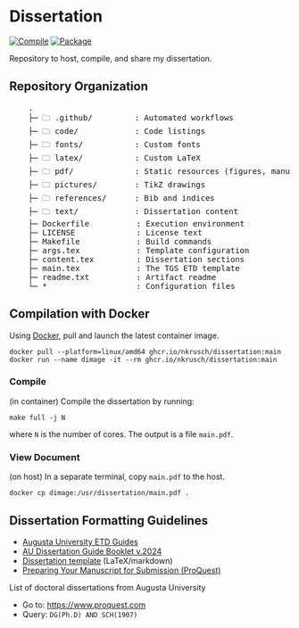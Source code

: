 # Dissertation

[![Compile](https://github.com/nkrusch/thesis/actions/workflows/compile.yaml/badge.svg)](https://github.com/nkrusch/thesis/actions/workflows/compile.yaml)
[![Package](https://github.com/nkrusch/dissertation/actions/workflows/package.yaml/badge.svg)](https://github.com/nkrusch/dissertation/actions/workflows/package.yaml)

Repository to host, compile, and share my dissertation.

## Repository Organization

<pre>
    .
    ├─ 🗀 .github/         : Automated workflows
    ├─ 🗀 code/            : Code listings
    ├─ 🗀 fonts/           : Custom fonts
    ├─ 🗀 latex/           : Custom LaTeX
    ├─ 🗀 pdf/             : Static resources (figures, manuscripts)
    ├─ 🗀 pictures/        : TikZ drawings
    ├─ 🗀 references/      : Bib and indices
    ├─ 🗀 text/            : Dissertation content
    ├─ Dockerfile          : Execution environment
    ├─ LICENSE             : License text
    ├─ Makefile            : Build commands
    ├─ args.tex            : Template configuration
    ├─ content.tex         : Dissertation sections
    ├─ main.tex            : The TGS ETD template
    ├─ readme.txt          : Artifact readme
    └─ *                   : Configuration files
</pre>

## Compilation with Docker

Using [Docker](https://docs.docker.com/engine/install/),
pull and launch the latest container image.
 
    docker pull --platform=linux/amd64 ghcr.io/nkrusch/dissertation:main
    docker run --name dimage -it --rm ghcr.io/nkrusch/dissertation:main  

### Compile 

(in container) Compile the dissertation by running:

    make full -j N

where `N` is the number of cores. The output is a file `main.pdf`.

### View Document

(on host) In a separate terminal, copy `main.pdf` to the host.

    docker cp dimage:/usr/dissertation/main.pdf .

## Dissertation Formatting Guidelines

* [Augusta University ETD Guides](https://guides.augusta.edu/etd)
* [AU Dissertation Guide Booklet v.2024](https://augustauniversity.app.box.com/s/vj0ygpy8tvyqmsbae8y0qp9767ta7jb9)
* [Dissertation template](https://github.com/aubertc/au_ccs_dissertation_template/) (LaTeX/markdown)
* [Preparing Your Manuscript for Submission (ProQuest)](https://about.proquest.com/globalassets/proquest/files/pdf-files/preparing-your-manuscript.pdf)

List of doctoral dissertations from Augusta University

* Go to: https://www.proquest.com
* Query: `DG(Ph.D) AND SCH(1907)`
 